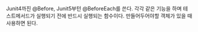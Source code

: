 Junit4까진 @Before, Junit5부턴 @BeforeEach를 쓴다.
각각 같은 기능을 하며 테스트메서드가 실행되기 전에 반드시 실행되는 함수이다.
만들어두어야할 객체가 있을 때 사용하면 된다.